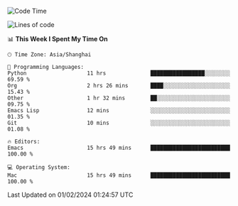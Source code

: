 <!--START_SECTION:waka-->
![Code Time](http://img.shields.io/badge/Code%20Time-1%2C789%20hrs-blue)

![Lines of code](https://img.shields.io/badge/From%20Hello%20World%20I%27ve%20Written-289.9%20thousand%20lines%20of%20code-blue)

📊 **This Week I Spent My Time On** 

```text
🕑︎ Time Zone: Asia/Shanghai

💬 Programming Languages: 
Python                   11 hrs              █████████████████░░░░░░░░   69.59 % 
Org                      2 hrs 26 mins       ████░░░░░░░░░░░░░░░░░░░░░   15.43 % 
Other                    1 hr 32 mins        ██░░░░░░░░░░░░░░░░░░░░░░░   09.75 % 
Emacs Lisp               12 mins             ░░░░░░░░░░░░░░░░░░░░░░░░░   01.35 % 
Git                      10 mins             ░░░░░░░░░░░░░░░░░░░░░░░░░   01.08 % 

🔥 Editors: 
Emacs                    15 hrs 49 mins      █████████████████████████   100.00 % 

💻 Operating System: 
Mac                      15 hrs 49 mins      █████████████████████████   100.00 % 
```


 Last Updated on 01/02/2024 01:24:57 UTC
<!--END_SECTION:waka-->
